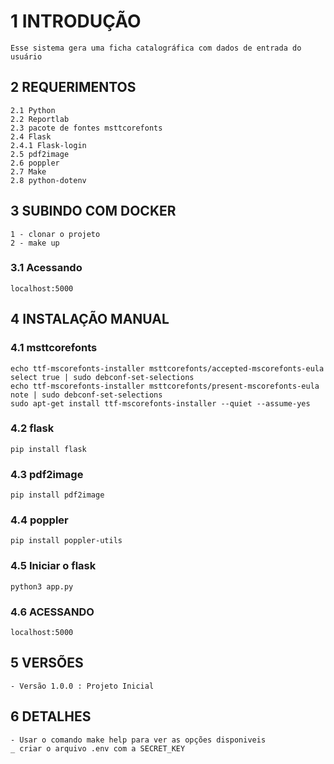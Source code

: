 # 1 INTRODUÇÃO
    Esse sistema gera uma ficha catalográfica com dados de entrada do usuário
## 2 REQUERIMENTOS
    2.1 Python
    2.2 Reportlab
    2.3 pacote de fontes msttcorefonts
    2.4 Flask
    2.4.1 Flask-login
    2.5 pdf2image
    2.6 poppler
    2.7 Make
    2.8 python-dotenv

## 3 SUBINDO COM DOCKER   
    1 - clonar o projeto
    2 - make up  

### 3.1 Acessando
    localhost:5000

## 4 INSTALAÇÃO MANUAL
### 4.1 msttcorefonts    
    echo ttf-mscorefonts-installer msttcorefonts/accepted-mscorefonts-eula select true | sudo debconf-set-selections
    echo ttf-mscorefonts-installer msttcorefonts/present-mscorefonts-eula note | sudo debconf-set-selections
    sudo apt-get install ttf-mscorefonts-installer --quiet --assume-yes   
### 4.2 flask  
    pip install flask
### 4.3 pdf2image
    pip install pdf2image
### 4.4 poppler
    pip install poppler-utils
### 4.5 Iniciar o flask
    python3 app.py
### 4.6 ACESSANDO
    localhost:5000

## 5 VERSÕES 
    - Versão 1.0.0 : Projeto Inicial

## 6 DETALHES
    - Usar o comando make help para ver as opções disponiveis
    _ criar o arquivo .env com a SECRET_KEY